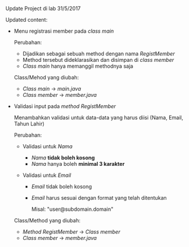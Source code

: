 <p>
	Update Project di lab 31/5/2017
</p>
<p>
	Updated content:
	<ul>
		<li>
			<p>Menu registrasi member pada <i>class main</i></p>
			<p>Perubahan:</p>
			<ul>
				<li>
					Dijadikan sebagai sebuah method dengan nama <i>RegistMember</i>
				</li>
				<li>
					Method tersebut dideklarasikan dan disimpan di <i>class member</i>
				</li>
				<li>
					<i>Class main</i> hanya memanggil methodnya saja
				</li>
			</ul>
			<p>Class/Mehod yang diubah:</p>
			<ul>
				<li>
					<i>Class main</i> -> <i>main.java</i>
				</li>
				<li>
					<i>Class member</i> -> <i>member.java</i>
				</li>
			</ul>
		</li>
		<li>
			<p>Validasi input pada <i>method RegistMember</i></p>
			<p>Menambahkan validasi untuk data-data yang harus diisi (Nama, Email, Tahun Lahir)</p>
			<p>Perubahan:</p>
			<ul>
				<li>
					<p>Validasi untuk <i>Nama</i></p>
					<ul>
						<li>
							<i>Nama</i> <b>tidak boleh kosong</b>
						</li>
						<li>
							<i>Nama</i> hanya boleh <b>minimal 3 karakter</b>
						</li>
					</ul>
				</li>
				<li>
					<p>Validasi untuk <i>Email</i></p>
					<ul>
						<li>
							<i>Email</i> tidak boleh kosong
						</li>
						<li>
							<p><i>Email</i> harus sesuai dengan format yang telah ditentukan</p>
							<p>
								Misal: "user@subdomain.domain"
							</p>
						</li>
					</ul>
				</li>
			</ul>
			<p>Class/Method yang diubah:</p>
			<ul>
				<li>
					<i>Method RegistMember</i> -> <i>Class member</i>
				</li>
				<li>
					<i>Class member</i> -> <i>member.java</i>
				</li>
			</ul>
		</li>
	</ul>
</p>